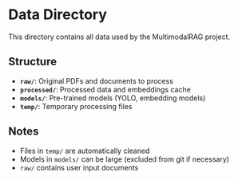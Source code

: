 # Data Directory

This directory contains all data used by the MultimodalRAG project.

## Structure

- **`raw/`**: Original PDFs and documents to process
- **`processed/`**: Processed data and embeddings cache
- **`models/`**: Pre-trained models (YOLO, embedding models)
- **`temp/`**: Temporary processing files

## Notes

- Files in `temp/` are automatically cleaned
- Models in `models/` can be large (excluded from git if necessary)
- `raw/` contains user input documents
